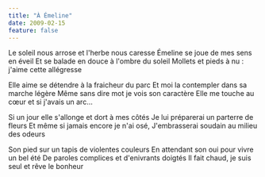 ```yaml
---
title: "À Émeline"
date: 2009-02-15
feature: false
---
```


Le soleil nous arrose et l'herbe nous caresse
Émeline se joue de mes sens en éveil
Et se balade en douce à l'ombre du soleil
Mollets et pieds à nu : j'aime cette allégresse

Elle aime se détendre à la fraicheur du parc
Et moi la contempler dans sa marche légère
Même sans dire mot je vois son caractère
Elle me touche au cœur et si j'avais un arc...

Si un jour elle s'allonge et dort à mes côtés
Je lui préparerai un parterre de fleurs
Et même si jamais encore je n'ai osé,
J'embrasserai soudain au milieu des odeurs

Son pied sur un tapis de violentes couleurs
En attendant son oui pour vivre un bel été
De paroles complices et d'enivrants doigtés
Il fait chaud, je suis seul et rêve le bonheur
